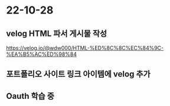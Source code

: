 # 22-10-28

## velog HTML 파서 게시물 작성

<https://velog.io/@wdw000/HTML-%ED%8C%8C%EC%84%9C-%EA%B5%AC%ED%98%84>

## 포트폴리오 사이트 링크 아이템에 velog 추가

## Oauth 학습 중
